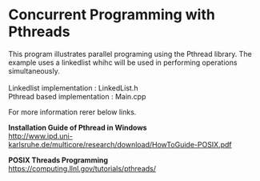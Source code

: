 
 # Concurrent Programming with Pthreads

This program illustrates parallel programing using the Pthread library. The example uses a linkedlist whihc will be used in performing operations simultaneously.
<br><br>
Linkedlist implementation :  	LinkedList.h<br>
Pthread based implementation :   Main.cpp

For more information rerer below links. 

**Installation Guide of Pthread in Windows**<br>
http://www.ipd.uni-karlsruhe.de/multicore/research/download/HowToGuide-POSIX.pdf

**POSIX Threads Programming**<br>
https://computing.llnl.gov/tutorials/pthreads/
